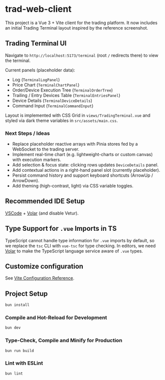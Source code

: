 # trad-web-client

This project is a Vue 3 + Vite client for the trading platform. It now includes an initial Trading Terminal layout inspired by the reference screenshot.

## Trading Terminal UI

Navigate to `http://localhost:5173/terminal` (root `/` redirects there) to view the terminal.

Current panels (placeholder data):
- Log (`TerminalLogPanel`)
- Price Chart (`TerminalChartPanel`)
- Order/Device Execution Tree (`TerminalOrderTree`)
- Trailing / Entry Devices Table (`TerminalEntriesPanel`)
- Device Details (`TerminalDeviceDetails`)
- Command Input (`TerminalCommandInput`)

Layout is implemented with CSS Grid in `views/TradingTerminal.vue` and styled via dark theme variables in `src/assets/main.css`.

### Next Steps / Ideas
- Replace placeholder reactive arrays with Pinia stores fed by a WebSocket to the trading server.
- Implement real-time chart (e.g. lightweight-charts or custom canvas) with execution markers.
- Add selection & focus state: clicking rows updates `DeviceDetails` panel.
- Add contextual actions in a right-hand panel slot (currently placeholder).
- Persist command history and support keyboard shortcuts (ArrowUp / ArrowDown).
- Add theming (high-contrast, light) via CSS variable toggles.

## Recommended IDE Setup

[VSCode](https://code.visualstudio.com/) + [Volar](https://marketplace.visualstudio.com/items?itemName=Vue.volar) (and disable Vetur).

## Type Support for `.vue` Imports in TS

TypeScript cannot handle type information for `.vue` imports by default, so we replace the `tsc` CLI with `vue-tsc` for type checking. In editors, we need [Volar](https://marketplace.visualstudio.com/items?itemName=Vue.volar) to make the TypeScript language service aware of `.vue` types.

## Customize configuration

See [Vite Configuration Reference](https://vite.dev/config/).

## Project Setup

```sh
bun install
```

### Compile and Hot-Reload for Development

```sh
bun dev
```

### Type-Check, Compile and Minify for Production

```sh
bun run build
```

### Lint with ESLint

```sh
bun lint
```
